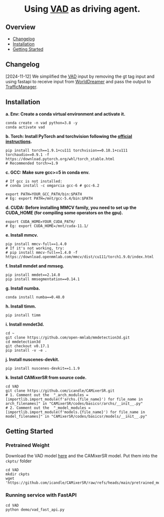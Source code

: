 <div align="center">   
  
# Using [VAD](https://github.com/hustvl/VAD) as driving agent.

</div>


## Overview
- [Changelog](#changelog)
- [Installation](#installation)
- [Getting Started](#getting-started)


## Changelog
[2024-11-12] We simplified the [VAD](https://github.com/hustvl/VAD) input by removing the gt tag input and using fastapi to receive input from [WorldDreamer](../../WorldDreamer/) and pass the output to [TrafficManager](../../TrafficManager/).

## Installation

**a. Env: Create a conda virtual environment and activate it.**
```shell
conda create -n vad python=3.8 -y
conda activate vad
```

**b. Torch: Install PyTorch and torchvision following the [official instructions](https://pytorch.org/).**
```shell
pip install torch==1.9.1+cu111 torchvision==0.10.1+cu111 torchaudio==0.9.1 -f https://download.pytorch.org/whl/torch_stable.html
# Recommended torch>=1.9
```


**c. GCC: Make sure gcc>=5 in conda env.**
```shell
# If gcc is not installed:
# conda install -c omgarcia gcc-6 # gcc-6.2

export PATH=YOUR_GCC_PATH/bin:$PATH
# Eg: export PATH=/mnt/gcc-5.4/bin:$PATH
```

**d. CUDA: Before installing MMCV family, you need to set up the CUDA_HOME (for compiling some operators on the gpu).**
```shell
export CUDA_HOME=YOUR_CUDA_PATH/
# Eg: export CUDA_HOME=/mnt/cuda-11.1/
```

**e. Install mmcv.**
```shell
pip install mmcv-full==1.4.0
# If it's not working, try:
# pip install mmcv-full==1.4.0 -f https://download.openmmlab.com/mmcv/dist/cu111/torch1.9.0/index.html
```

**f. Install mmdet and mmseg.**
```
pip install mmdet==2.14.0
pip install mmsegmentation==0.14.1
```

**g. Install numba.**
```shell
conda install numba==0.48.0
```

**h. Install timm.**
```shell
pip install timm
```

**i. Install mmdet3d.**
```shell
cd ~
git clone https://github.com/open-mmlab/mmdetection3d.git
cd mmdetection3d
git checkout v0.17.1
pip install -v -e .
```

**j. Install nuscenes-devkit.**
```shell
pip install nuscenes-devkit==1.1.9
```

**k. Install CAMixerSR from source code.**
```shell
cd VAD
git clone https://github.com/icandle/CAMixerSR.git
# 1. Comment out the  "_arch_modules = [importlib.import_module(f'archs.{file_name}') for file_name in arch_filenames]" in "CAMixerSR/codes/basicsr/archs/__init__.py" 
# 2. Comment out the  "_model_modules = [importlib.import_module(f'models.{file_name}') for file_name in model_filenames]" in "CAMixerSR/codes/basicsr/models/__init__.py" 
```

## Getting Started

### Pretrained Weight
Download the VAD model [here](https://drive.google.com/file/d/1FLX-4LVm4z-RskghFbxGuYlcYOQmV5bS/view?usp=sharing) and the CAMixerSR model. Put them into the `ckpts/` folder
```shell
cd VAD
mkdir ckpts
wget 'https://github.com/icandle/CAMixerSR/raw/refs/heads/main/pretrained_models/LightSR/CAMixerSRx4_DF.pth'
```

### Running service with FastAPI

```shell
cd VAD
python demo/vad_fast_api.py
```